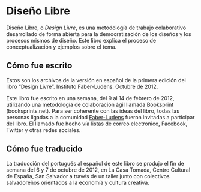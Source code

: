 Diseño Libre
===========

Diseño Libre, o *Design Livre*, es una metodología de trabajo colaborativo desarrollado de forma abierta para la democratización de los diseños y los procesos mismos de diseño. Este libro explica el proceso de conceptualización y ejemplos sobre el tema.

## Cómo fue escrito

Estos son los archivos de la versión en español de la primera edición del libro “Design Livre”. Instituto Faber-Ludens. Octubre de 2012.

Este libro fue escrito en una semana, del 9 al 14 de febrero de 2012,  utilizando una metodología de colaboración ágil llamada Booksprint (booksprints.net). Para ser coherente con las ideas del libro, todas las  personas ligadas a la comunidad [Faber-Ludens](http://faberludens.com.br)  fueron invitadas a participar del libro. El llamado fue hecho vía listas de correo electronico, Facebook, Twitter y otras redes sociales.

## Cómo fue traducido

La traducción del portugués al español de este libro se produjo el fin de semana del 6 y 7 de octubre de 2012, en La Casa Tomada, Centro Cultural de España, San Salvador a través de un taller junto con colectivos salvadoreños orientados a la economía y cultura creativa.